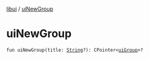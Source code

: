 [libui](index.md) / [uiNewGroup](./ui-new-group.md)

# uiNewGroup

`fun uiNewGroup(title: `[`String`](https://kotlinlang.org/api/latest/jvm/stdlib/kotlin/-string/index.html)`?): CPointer<`[`uiGroup`](ui-group.md)`>?`